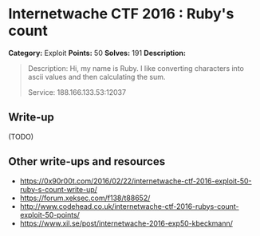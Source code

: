 # Internetwache CTF 2016 : Ruby's count

**Category:** Exploit
**Points:** 50
**Solves:** 191
**Description:**

> Description: Hi, my name is Ruby. I like converting characters into ascii values and then calculating the sum.
> 
> 
> Service: 188.166.133.53:12037


## Write-up

(TODO)

## Other write-ups and resources

* <https://0x90r00t.com/2016/02/22/internetwache-ctf-2016-exploit-50-ruby-s-count-write-up/>
* <https://forum.xeksec.com/f138/t88652/>
* <http://www.codehead.co.uk/internetwache-ctf-2016-rubys-count-exploit-50-points/>
* <https://www.xil.se/post/internetwache-2016-exp50-kbeckmann/>
